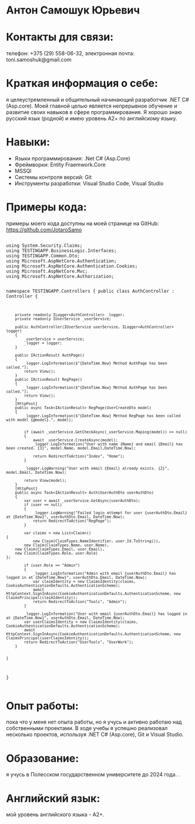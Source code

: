 <!DOCTYPE html>
<html>
<head>
	<meta charset="UTF-8">
</head>
<body>
	<h1>Антон Самошук Юрьевич</h1>
	<h1><strong>Контакты для связи:</strong></h1>
	<p> телефон: +375 (29) 558-06-32, электронная почта: toni.samoshuk@gmail.com</p>
	<h1><strong>Краткая информация о себе:</strong></h1>
	<p> я целеустремленный и общительный начинающий разработчик .NET C# (Asp.core). Моей главной целью является непрерывное обучение и развитие своих навыков в сфере программирования. Я хорошо знаю русский язык (родной) и имею уровень А2+ по английскому языку.</p>
	<h1><strong>Навыки:</strong></h1>
	<p><ul>
  <li>Языки программирования: .Net C# (Asp.Core)</li>
  <li>Фреймворки: Entity Fraemwork.Core</li>
  <li>MSSQl</li>
  <li>Системы контроля версий: Git</li>
  <li>Инструменты разработки: Visual Studio Code, Visual Studio</li>
</ul></p>
<h1><strong>Примеры кода:</strong></h1>
	<p> примеры моего кода доступны на моей странице на GitHub: <a href="[https://github.com/JotaroSamo]">https://github.com/JotaroSamo</a>
		
<div><pre><code class="language-csharp">
using System.Security.Claims;
using TESTINGAPP.BusinessLogic.Interfaces;
using TESTINGAPP.Common.Dto;
using Microsoft.AspNetCore.Authentication;
using Microsoft.AspNetCore.Authentication.Cookies;
using Microsoft.AspNetCore.Mvc;
using Microsoft.AspNetCore.Authorization;


namespace TESTINGAPP.Controllers
{
    public class AuthController : Controller
    {

        private readonly ILogger<AuthController> _logger;
        private readonly IUserService _userService;

        public AuthController(IUserService userService, ILogger<AuthController> logger)
        {
            _userService = userService;
            _logger = logger;
        }

        public IActionResult AuthPage()
        {
            _logger.LogInformation($"{DateTime.Now} Method AuthPage has been called.");
            return View();
        }
        public IActionResult RegPage()
        {
            _logger.LogInformation($"{DateTime.Now} Method AuthPage has been called.");
            return View();
        }
        [HttpPost]
        public async Task<IActionResult> RegPage(UserCreateDto model)
        {
            _logger.LogInformation($"{DateTime.Now} Method RegPage has been called with model {@model}.", model);
            

            if (await _userService.GetCheckAsync(_userService.Maping(model)) == null)
            {
                await _userService.CreateAsync(model);
                _logger.LogInformation("User with name {Name} and email {Email} has been created. {3}", model.Name, model.Email,DateTime.Now);

                return RedirectToAction("Index", "Home");
            }

            _logger.LogWarning("User with email {Email} already exists. {2}", model.Email, DateTime.Now);

            return View(model);
        }
        [HttpPost]
        public async Task<IActionResult> Auth(UserAuthDto userAuthDto)
        {
            var user = await _userService.GetAsync(userAuthDto);
            if (user == null)
            {
                _logger.LogWarning("Failed login attempt for user {userAuthDto.Email} at {DateTime.Now}", userAuthDto.Email, DateTime.Now);
                return RedirectToAction("RegPage");
            }

            var claims = new List<Claim>()
    {
                new Claim(ClaimTypes.NameIdentifier, user.Id.ToString()),
            new Claim(ClaimTypes.Name, user.Name),
        new Claim(ClaimTypes.Email, user.Email),
        new Claim(ClaimTypes.Role, user.Role)
    };

            if (user.Role == "Admin")
            {
                _logger.LogInformation("Admin with email {userAuthDto.Email} has logged in at {DateTime.Now}", userAuthDto.Email, DateTime.Now);
                var claimIdentity = new ClaimsIdentity(claims, CookieAuthenticationDefaults.AuthenticationScheme);
                await HttpContext.SignInAsync(CookieAuthenticationDefaults.AuthenticationScheme, new ClaimsPrincipal(claimIdentity));
                return RedirectToAction("Tools", "Admin");
            }

            _logger.LogInformation("User with email {userAuthDto.Email} has logged in at {DateTime.Now}", userAuthDto.Email, DateTime.Now);
            var userClaimsIdentity = new ClaimsIdentity(claims, CookieAuthenticationDefaults.AuthenticationScheme);
            await HttpContext.SignInAsync(CookieAuthenticationDefaults.AuthenticationScheme, new ClaimsPrincipal(userClaimsIdentity));
            return RedirectToAction("UserTools", "UserWork");
        }


    }
}
</code></pre></div>
</p>
<h1><strong>Опыт работы:</strong></h1>
	<p> пока что у меня нет опыта работы, но я учусь и активно работаю над собственными проектами. В ходе учебы я успешно реализовал несколько проектов, используя .NET C# (Asp.core), Git и Visual Studio.</p>
	<h1><strong>Образование:</strong></h1>
	<p> я учусь в Полесском государственном университете до 2024 года. .</p>
	<h1><strong>Английский язык:</strong></h1>
	<p> мой уровень английского языка - А2+.</p>
</body>
</html>
